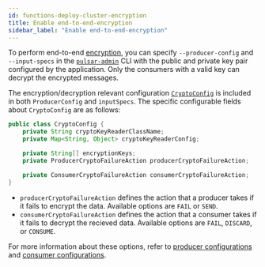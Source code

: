 ```yaml
---
id: functions-deploy-cluster-encryption
title: Enable end-to-end-encryption
sidebar_label: "Enable end-to-end-encryption"
---
```


To perform end-to-end [encryption](security-encryption.md), you can specify `--producer-config` and `--input-specs` in the [`pulsar-admin`](pathname:///reference/#/@pulsar:version_origin@/pulsar-admin/) CLI with the public and private key pair configured by the application. Only the consumers with a valid key can decrypt the encrypted messages.

The encryption/decryption relevant configuration [`CryptoConfig`](functions-cli.md) is included in both `ProducerConfig` and `inputSpecs`. The specific configurable fields about `CryptoConfig` are as follows:

```java
public class CryptoConfig {
    private String cryptoKeyReaderClassName;
    private Map<String, Object> cryptoKeyReaderConfig;

    private String[] encryptionKeys;
    private ProducerCryptoFailureAction producerCryptoFailureAction;

    private ConsumerCryptoFailureAction consumerCryptoFailureAction;
}
```

- `producerCryptoFailureAction` defines the action that a producer takes if it fails to encrypt the data. Available options are `FAIL` or `SEND`.
- `consumerCryptoFailureAction` defines the action that a consumer takes if it fails to decrypt the recieved data. Available options are `FAIL`, `DISCARD`, or `CONSUME`.

For more information about these options, refer to [producer configurations](client-libraries-java-configs.md#producer-configs) and [consumer configurations](client-libraries-java-configs.md#consumer-configs).
